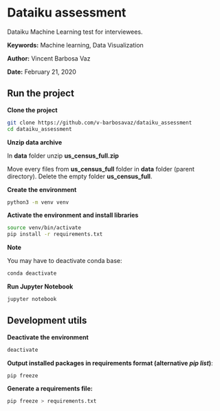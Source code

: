 # Dataiku assessment

Dataiku Machine Learning test for interviewees.

**Keywords:** Machine learning, Data Visualization

**Author:** Vincent Barbosa Vaz

**Date:** February 21, 2020

## Run the project

**Clone the project**

```bash
git clone https://github.com/v-barbosavaz/dataiku_assessment
cd dataiku_assessment
```

**Unzip data archive**

In **data** folder unzip **us_census_full.zip**

Move every files from **us_census_full** folder in **data** folder (parent directory). Delete the empty folder **us_census_full**.

**Create the environment**

```bash
python3 -m venv venv
```

**Activate the environment and install libraries**

```bash
source venv/bin/activate
pip install -r requirements.txt
```

**Note**

You may have to deactivate conda base:

```bash
conda deactivate
```

**Run Jupyter Notebook**

```bash
jupyter notebook
```

## Development utils

**Deactivate the environment**

```bash
deactivate
```

**Output installed packages in requirements format (alternative *pip list*)**:

```bash
pip freeze
```

**Generate a requirements file:**

```bash
pip freeze > requirements.txt
```

